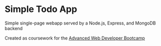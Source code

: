 # Simple Todo App

Simple single-page webapp served by a Node.js, Express, and MongoDB backend

Created as coursework for the [Advanced Web Developer Bootcamp](https://www.udemy.com/the-advanced-web-developer-bootcamp/)

